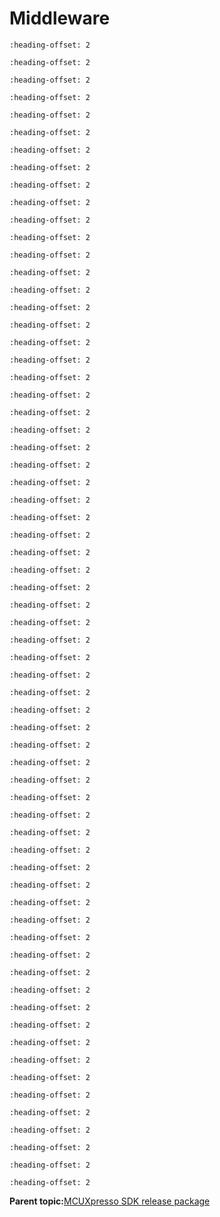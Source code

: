 # Middleware


```{include} ../topics/aws_iot.md
:heading-offset: 2
```

```{include} ../topics/azure_rtos_filex.md
:heading-offset: 2
```

```{include} ../topics/azure_rtos_guix.md
:heading-offset: 2
```

```{include} ../topics/azure_rtos_iot.md
:heading-offset: 2
```

```{include} ../topics/azure_rtos_levelx.md
:heading-offset: 2
```

```{include} ../topics/azure_rtos_netx_duo.md
:heading-offset: 2
```

```{include} ../topics/azure_rtos_threadx.md
:heading-offset: 2
```

```{include} ../topics/azure_rtos_usbx.md
:heading-offset: 2
```

```{include} ../topics/canopen.md
:heading-offset: 2
```

```{include} ../topics/cjson.md
:heading-offset: 2
```

```{include} ../topics/crank_storyboard_gui.md
:heading-offset: 2
```

```{include} ../topics/dsp_audio_streamer.md
:heading-offset: 2
```

```{include} ../topics/dsp_neural_networks.md
:heading-offset: 2
```

```{include} ../topics/essential_audio_processing_library.md
:heading-offset: 2
```

```{include} ../topics/eiq.md
:heading-offset: 2
```

```{include} ../topics/ethos.md
:heading-offset: 2
```

```{include} ../topics/embedded_wizard_gui.md
:heading-offset: 2
```

```{include} ../topics/emwin.md
:heading-offset: 2
```

```{include} ../topics/fatfs.md
:heading-offset: 2
```

```{include} ../topics/freemaster.md
:heading-offset: 2
```

```{include} ../topics/iec60730b_safety_library.md
:heading-offset: 2
```

```{include} ../topics/iot_sensing_software_development_kit_issdk.md
:heading-offset: 2
```

```{include} ../topics/jpeg_library.md
:heading-offset: 2
```

```{include} ../topics/littlefs.md
:heading-offset: 2
```

```{include} ../topics/low_voltage_h-bridge_driver.md
:heading-offset: 2
```

```{include} ../topics/lvgl.md
:heading-offset: 2
```

```{include} ../topics/lwip.md
:heading-offset: 2
```

```{include} ../topics/maestro_audio_framework_for_mcu.md
:heading-offset: 2
```

```{include} ../topics/mbed_crypto.md
:heading-offset: 2
```

```{include} ../topics/motor_control_software_acim_bldc_pmsm.md
:heading-offset: 2
```

```{include} ../topics/mbedtls.md
:heading-offset: 2
```

```{include} ../topics/mcu_boot.md
:heading-offset: 2
```

```{include} ../topics/metering.md
:heading-offset: 2
```

```{include} ../topics/mmcau.md
:heading-offset: 2
```

```{include} ../topics/multicore.md
:heading-offset: 2
```

```{include} ../topics/mw320_wi-fi_co-processor_support.md
:heading-offset: 2
```

```{include} ../topics/nxp_nfcrdlib.md
:heading-offset: 2
```

```{include} ../topics/nand_flash_management_stack.md
:heading-offset: 2
```

```{include} ../topics/naturedsp.md
:heading-offset: 2
```

```{include} ../topics/nghttp2_http_2_c_library.md
:heading-offset: 2
```

```{include} ../topics/ntag_i2c.md
:heading-offset: 2
```

```{include} ../topics/nxp_touch_library.md
:heading-offset: 2
```

```{include} ../topics/nxp_wi-fi.md
:heading-offset: 2
```

```{include} ../topics/openh264.md
:heading-offset: 2
```

```{include} ../topics/openvg.md
:heading-offset: 2
```

```{include} ../topics/PNCtRdLib.md
:heading-offset: 2
```

```{include} ../topics/pn_mbed-crypto.md
:heading-offset: 2
```

```{include} ../topics/PNMbedTLS.md
:heading-offset: 2
```

```{include} ../topics/psa_test_suite.md
:heading-offset: 2
```

```{include} ../topics/sdmmc_stack.md
:heading-offset: 2
```

```{include} ../topics/secure_element_host_library.md
:heading-offset: 2
```

```{include} ../topics/edgelock_se050_plug_and_trust_middleware.md
:heading-offset: 2
```

```{include} ../topics/sigfox.md
:heading-offset: 2
```

```{include} ../topics/SOEM.md
:heading-offset: 2
```

```{include} ../topics/tf-m.md
:heading-offset: 2
```

```{include} ../topics/usb_host_device_otg_stack.md
:heading-offset: 2
```

```{include} ../topics/usb_type-c_power_delivery_authentication.md
:heading-offset: 2
```

```{include} ../topics/usb_type-c_pd_stack.md
:heading-offset: 2
```

```{include} ../topics/USB_Stack.md
:heading-offset: 2
```

```{include} ../topics/vg-lite_gpu_library.md
:heading-offset: 2
```

```{include} ../topics/voice_intelligent_technology_library.md
:heading-offset: 2
```

```{include} ../topics/wireless_edgefast_bluetooth_pal.md
:heading-offset: 2
```

```{include} ../topics/wolfssl.md
:heading-offset: 2
```

```{include} ../topics/tcp_ipstack.md
:heading-offset: 2
```

```{include} ../topics/rtos.md
:heading-offset: 2
```

```{include} ../topics/cmsis_dsp_library.md
:heading-offset: 2
```

**Parent topic:**[MCUXpresso SDK release package](../topics/mcuxpresso_sdk_release_package.md)

